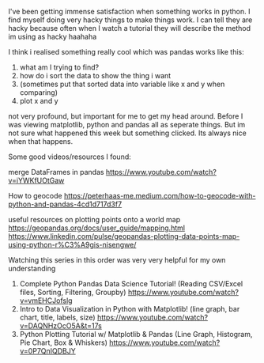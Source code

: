 I've been getting immense satisfaction when something works in python. I find myself doing very hacky things to make things work. I can tell they are hacky because often when I watch a tutorial they will describe the method im using as hacky haahaha

I think i realised something really cool which was pandas works like this:

1. what am I trying to find?
2. how do i sort the data to show the thing i want
3. (sometimes put that sorted data into variable like x and y when comparing)
4. plot x and y

not very profound, but important for me to get my head around. Before I was viewing matplotlib, python and pandas all as seperate things. But im not sure what happened this week but something clicked. Its always nice when that happens.

Some good videos/resources I found:

merge DataFrames in pandas
https://www.youtube.com/watch?v=iYWKfUOtGaw

How to geocode
https://peterhaas-me.medium.com/how-to-geocode-with-python-and-pandas-4cd1d717d3f7

useful resources on plotting points onto a world map
https://geopandas.org/docs/user_guide/mapping.html
https://www.linkedin.com/pulse/geopandas-plotting-data-points-map-using-python-r%C3%A9gis-nisengwe/

Watching this series in this order was very very helpful for my own understanding

1. Complete Python Pandas Data Science Tutorial! (Reading CSV/Excel files, Sorting, Filtering, Groupby)
   https://www.youtube.com/watch?v=vmEHCJofslg
2. Intro to Data Visualization in Python with Matplotlib! (line graph, bar chart, title, labels, size)
   https://www.youtube.com/watch?v=DAQNHzOcO5A&t=17s
3. Python Plotting Tutorial w/ Matplotlib & Pandas (Line Graph, Histogram, Pie Chart, Box & Whiskers)
   https://www.youtube.com/watch?v=0P7QnIQDBJY
